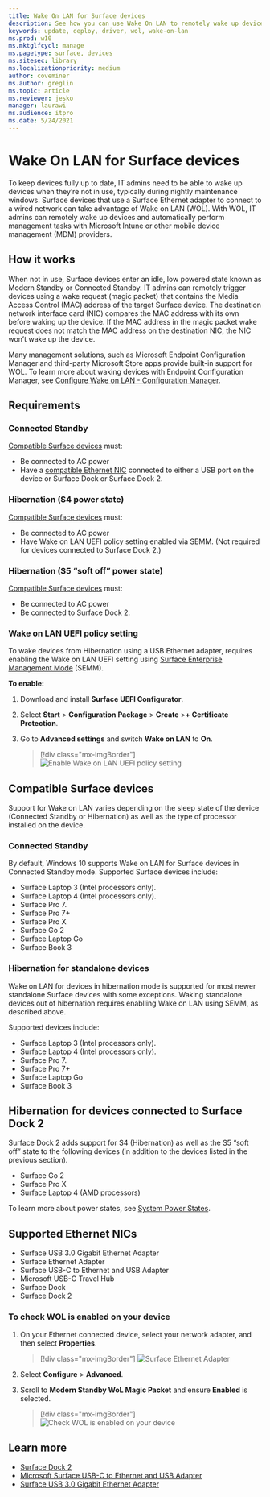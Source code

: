 ```yaml
---
title: Wake On LAN for Surface devices 
description: See how you can use Wake On LAN to remotely wake up devices to perform management tasks automatically.
keywords: update, deploy, driver, wol, wake-on-lan
ms.prod: w10
ms.mktglfcycl: manage
ms.pagetype: surface, devices
ms.sitesec: library
ms.localizationpriority: medium
author: coveminer
ms.author: greglin
ms.topic: article
ms.reviewer: jesko
manager: laurawi
ms.audience: itpro
ms.date: 5/24/2021
---
```


# Wake On LAN for Surface devices

To keep devices fully up to date, IT admins need to be able to wake up devices when they’re not in use, typically during nightly maintenance windows. Surface devices that use a Surface Ethernet adapter to connect to a wired network can take advantage of Wake on LAN (WOL). With WOL, IT admins can remotely wake up devices and automatically perform management tasks with Microsoft Intune or other mobile device management (MDM) providers.

## How it works

When not in use, Surface devices enter an idle, low powered state known as Modern Standby or Connected Standby. IT admins can remotely trigger devices using a wake request (magic packet) that contains the Media Access Control (MAC) address of the target Surface device. The destination network interface card (NIC) compares the MAC address with its own before waking up the device. If the MAC address in the magic packet wake request does not match the MAC address on the destination NIC, the NIC won’t wake up the device.

Many management solutions, such as Microsoft Endpoint Configuration Manager and third-party Microsoft Store apps provide built-in support for WOL. To learn more about waking devices with Endpoint Configuration Manager, see [Configure Wake on LAN - Configuration Manager](https://docs.microsoft.com/mem/configmgr/core/clients/deploy/configure-wake-on-lan).

## Requirements

### Connected Standby

[Compatible Surface devices](#compatible-surface-devices) must:

- Be connected to AC power
- Have a [compatible Ethernet NIC](#supported-ethernet-nics) connected to either a USB port on the device or Surface Dock or Surface Dock 2.

### Hibernation (S4 power state)

[Compatible Surface devices](#compatible-surface-devices) must:

- Be connected to AC power
- Have Wake on LAN UEFI policy setting enabled via SEMM. (Not required for devices connected to Surface Dock 2.)

### Hibernation (S5 “soft off” power state)

[Compatible Surface devices](#compatible-surface-devices)  must:

- Be connected to AC power
- Be connected to Surface Dock 2.

### Wake on LAN UEFI policy setting

To wake devices from Hibernation using a USB Ethernet adapter, requires enabling the Wake on LAN UEFI setting using [Surface Enterprise Management Mode](surface-enterprise-management-mode.md) (SEMM).

**To enable:**

1. Download and install **Surface UEFI Configurator**.
2. Select **Start** > **Configuration Package** > **Create** >**+ Certificate Protection**.
3. Go to **Advanced settings** and switch **Wake on LAN** to **On**.

    > [!div class="mx-imgBorder"]
    > ![Enable Wake on LAN UEFI policy setting](images/wol-uefi.png)

## Compatible Surface devices

Support for Wake on LAN varies depending on the sleep state of the device (Connected Standby or Hibernation) as well as the type of processor installed on the device.  

### Connected Standby

By default, Windows 10 supports Wake on LAN for Surface devices in Connected Standby mode. Supported Surface devices include:

- Surface Laptop 3 (Intel processors only).
- Surface Laptop 4 (Intel processors only).
- Surface Pro 7.
- Surface Pro 7+
- Surface Pro X
- Surface Go 2
- Surface Laptop Go
- Surface Book 3

### Hibernation for standalone devices

Wake on LAN for devices in hibernation mode is supported for most newer standalone Surface devices with some exceptions. Waking standalone devices out of hibernation requires enablling Wake on LAN using SEMM, as described above.

 Supported devices include:

- Surface Laptop 3 (Intel processors only).
- Surface Laptop 4 (Intel processors only).
- Surface Pro 7.
- Surface Pro 7+
- Surface Laptop Go
- Surface Book 3

## Hibernation for devices connected to Surface Dock 2

Surface Dock 2 adds support for S4 (Hibernation) as well as the S5 “soft off” state to the following devices (in addition to the devices listed in the previous section).

- Surface Go 2
- Surface Pro X
- Surface Laptop 4 (AMD processors)

To learn more about power states, see [System Power States](https://docs.microsoft.com/windows/win32/power/system-power-states).

## Supported Ethernet NICs

- Surface USB 3.0 Gigabit Ethernet Adapter
- Surface Ethernet Adapter
- Surface USB-C to Ethernet and USB Adapter
- Microsoft USB-C Travel Hub
- Surface Dock
- Surface Dock 2

### To check WOL is enabled on your device

1. On your Ethernet connected device, select your network adapter, and then select **Properties**.

   > [!div class="mx-imgBorder"]
   > ![Surface Ethernet Adapter](images/surface-ethernet.png)

2. Select **Configure** > **Advanced**.
3. Scroll to **Modern Standby WoL Magic Packet** and ensure **Enabled** is selected.

    > [!div class="mx-imgBorder"]
    > ![Check WOL is enabled on your device](images/ethernet-wol-setting.png)

## Learn more

- [Surface Dock 2](https://www.microsoft.com/p/surface-dock-2-for-business/8q4hgc6kbmdq?)
- [Microsoft Surface USB-C to Ethernet and USB Adapter](https://www.microsoft.com/p/surface-usb-c-to-ethernet-and-usb-adapter/8wt81cglrblp?)
- [Surface USB 3.0 Gigabit Ethernet Adapter](https://www.microsoft.com/p/surface-usb-30-gigabit-ethernet-adapter/8xn9fqvzbvq0?)
